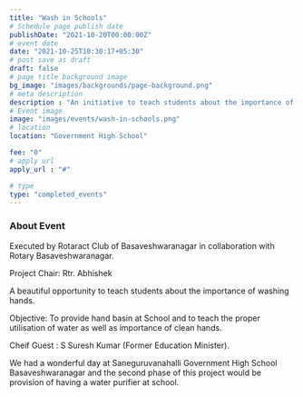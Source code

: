```yaml
---
title: "Wash in Schools"
# Schedule page publish date
publishDate: "2021-10-20T00:00:00Z"
# event date
date: "2021-10-25T10:30:17+05:30"
# post save as draft
draft: false
# page title background image
bg_image: "images/backgrounds/page-background.png"
# meta description
description : "An initiative to teach students about the importance of washing hands"
# Event image
image: "images/events/wash-in-schools.png"
# location
location: "Government High School"

fee: "0"
# apply url
apply_url : "#"

# type
type: "completed_events"
---
```


### About Event
Executed by Rotaract Club of Basaveshwaranagar in collaboration with Rotary Basaveshwaranagar.

Project Chair: Rtr. Abhishek

A beautiful opportunity to teach students about the importance of washing hands.

Objective: To provide hand basin at School and to teach the proper utilisation of water as well as importance of clean hands.

Cheif Guest : S Suresh Kumar (Former Education Minister).

We had a wonderful day at Saneguruvanahalli Government High School Basaveshwaranagar and the second phase of this project would be provision of having a water purifier at school.

